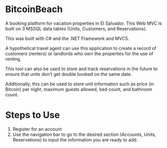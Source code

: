# BitcoinBeach

A booking platform for vacation properties in El Salvador. This Web MVC is built on 3 MSSQL data tables (Units, Customers, and Reservations). 

This was built with C# and the .NET Framework and MVC5. 

A hypothetical travel agent can use this application to create a record of customers (renters) or landlords who own the properties for the use of renting. 

This tool can also be used to store and track reservations in the future to ensure that units don't get double booked on the same date. 

Additionally, this can be used to store unit information such as price (in Bitcoin) per night, maximum guests allowed, bed count, and bathroom count. 

# Steps to Use

1. Register for an account
2. Use the navigation bar to go to the desired section (Accounts, Units, Reservations) to input the information you are ready to add. 
